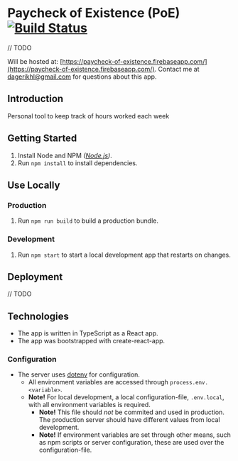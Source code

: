 # Paycheck of Existence (PoE) [![Build Status](https://travis-ci.org/dagerikhl/paycheck-of-existence.svg?branch=master)](https://travis-ci.org/dagerikhl/paycheck-of-existence)

// TODO

Will be hosted at: [https://paycheck-of-existence.firebaseapp.com/](https://paycheck-of-existence.firebaseapp.com/). Contact me at [dagerikhl@gmail.com](mailto:dagerikhl@gmail.com) for questions about this app.

## Introduction

Personal tool to keep track of hours worked each week

## Getting Started

1. Install Node and NPM _([Node.js](https://nodejs.org/en/))_.
2. Run `npm install` to install dependencies.

## Use Locally

### Production

1. Run `npm run build` to build a production bundle.

### Development

1. Run `npm start` to start a local development app that restarts on changes.

## Deployment

// TODO

## Technologies

- The app is written in TypeScript as a React app.
- The app was bootstrapped with create-react-app.

### Configuration

- The server uses [dotenv](https://www.npmjs.com/package/dotenv) for configuration.
    - All environment variables are accessed through `process.env.<variable>`.
    - **Note!** For local development, a local configuration-file, `.env.local`, with all environment variables is required.
        - **Note!** This file should _not_ be commited and used in production. The production server should have different values from local development.
        - **Note!** If environment variables are set through other means, such as npm scripts or server configuration, these are used over the configuration-file.
